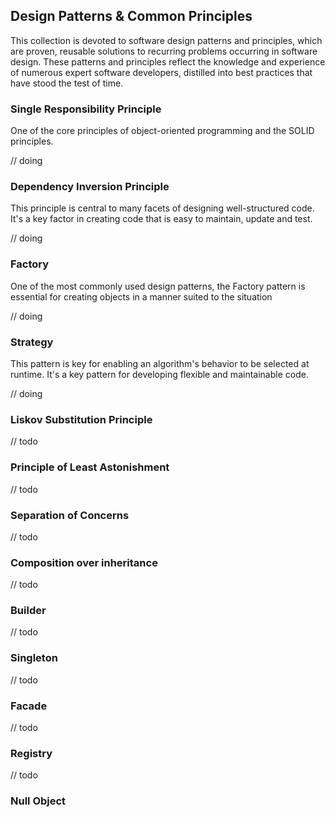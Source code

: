 ## Design Patterns & Common Principles

This collection is devoted to software design patterns and principles, which are
proven, reusable solutions to recurring problems occurring in software design.
These patterns and principles reflect the knowledge and experience of numerous
expert software developers, distilled into best practices that have stood the
test of time.

### Single Responsibility Principle

One of the core principles of object-oriented programming and the SOLID
principles.

// doing

### Dependency Inversion Principle

This principle is central to many facets of designing well-structured code. It's
a key factor in creating code that is easy to maintain, update and test.

// doing

### Factory

One of the most commonly used design patterns, the Factory pattern is essential
for creating objects in a manner suited to the situation

// doing

### Strategy

This pattern is key for enabling an algorithm's behavior to be selected at
runtime. It's a key pattern for developing flexible and maintainable code.

// doing

### Liskov Substitution Principle

// todo

### Principle of Least Astonishment

// todo

### Separation of Concerns

// todo

### Composition over inheritance

// todo

### Builder

// todo

### Singleton

// todo

### Facade

// todo

### Registry

// todo

### Null Object